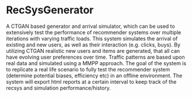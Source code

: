 # RecSysGenerator
A CTGAN based generator and arrival simulator, which can be used to extensively test the performance of recommender systems over multiple iterations with varying traffic loads. This system simulates the arrival of existing and new users, as well as their interaction (e.g. clicks, buys). By utilizing CTGAN realistic new users and items are generated, that all can have evolving user preferences over time. Traffic patterns are based upon real data and simulated using a MMPP approach. The goal of the system is to replicate a real life scenario to fully test the recommender system (determine potential biases, efficiency etc) in an offline environment. The system will export html reports at a certain interval to keep track of the recsys and simulation performance/history.
